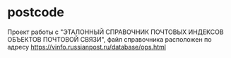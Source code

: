 # postcode
Проект работы с "ЭТАЛОННЫЙ СПРАВОЧНИК ПОЧТОВЫХ ИНДЕКСОВ ОБЪЕКТОВ ПОЧТОВОЙ СВЯЗИ", файл справочника расположен по адресу https://vinfo.russianpost.ru/database/ops.html
